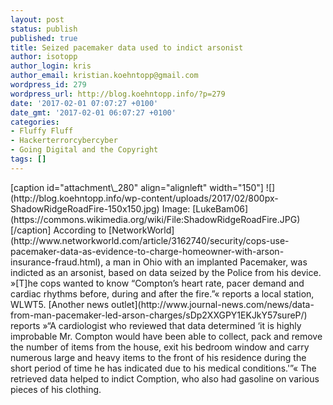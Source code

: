 ```yaml
---
layout: post
status: publish
published: true
title: Seized pacemaker data used to indict arsonist
author: isotopp
author_login: kris
author_email: kristian.koehntopp@gmail.com
wordpress_id: 279
wordpress_url: http://blog.koehntopp.info/?p=279
date: '2017-02-01 07:07:27 +0100'
date_gmt: '2017-02-01 06:07:27 +0100'
categories:
- Fluffy Fluff
- Hackerterrorcybercyber
- Going Digital and the Copyright
tags: []
---
```

<p>[caption id="attachment\_280" align="alignleft" width="150"] ![](http://blog.koehntopp.info/wp-content/uploads/2017/02/800px-ShadowRidgeRoadFire-150x150.jpg) Image: [LukeBam06](https://commons.wikimedia.org/wiki/File:ShadowRidgeRoadFire.JPG)[/caption] According to [NetworkWorld](http://www.networkworld.com/article/3162740/security/cops-use-pacemaker-data-as-evidence-to-charge-homeowner-with-arson-insurance-fraud.html), a man in Ohio with an implanted Pacemaker, was indicted as an arsonist, based on data seized by the Police from his device. »[T]he cops wanted to know “Compton’s heart rate, pacer demand and cardiac rhythms before, during and after the fire.”« reports a local station, WLWT5. [Another news outlet](http://www.journal-news.com/news/data-from-man-pacemaker-led-arson-charges/sDp2XXGPY1EKJkY57sureP/) reports »“A cardiologist who reviewed that data determined ‘it is highly improbable Mr. Compton would have been able to collect, pack and remove the number of items from the house, exit his bedroom window and carry numerous large and heavy items to the front of his residence during the short period of time he has indicated due to his medical conditions.'”« The retrieved data helped to indict Comption, who also had gasoline on various pieces of his clothing.</p>
